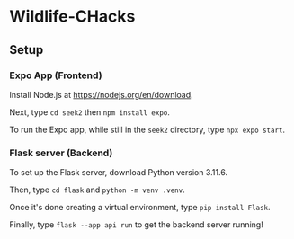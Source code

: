 # Wildlife-CHacks

## Setup

### Expo App (Frontend)

Install Node.js at https://nodejs.org/en/download.

Next, type `cd seek2` then `npm install expo`.

To run the Expo app, while still in the `seek2` directory, type `npx expo start`.

### Flask server (Backend)

To set up the Flask server, download Python version 3.11.6.

Then, type `cd flask` and `python -m venv .venv`.

Once it's done creating a virtual environment, type `pip install Flask`.

Finally, type `flask --app api run` to get the backend server running!
